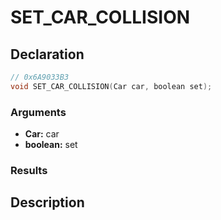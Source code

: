 # SET_CAR_COLLISION

## Declaration
```cpp
// 0x6A9033B3
void SET_CAR_COLLISION(Car car, boolean set);
```

### Arguments
- **Car:** car
- **boolean:** set

### Results

## Description
